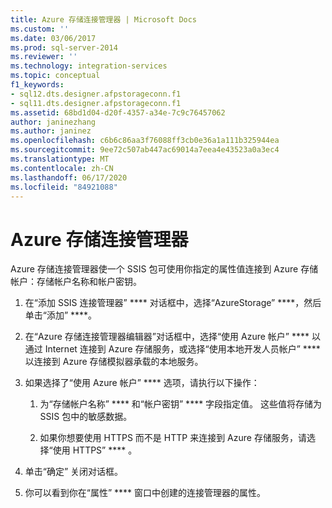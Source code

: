 ```yaml
---
title: Azure 存储连接管理器 | Microsoft Docs
ms.custom: ''
ms.date: 03/06/2017
ms.prod: sql-server-2014
ms.reviewer: ''
ms.technology: integration-services
ms.topic: conceptual
f1_keywords:
- sql12.dts.designer.afpstorageconn.f1
- sql11.dts.designer.afpstorageconn.f1
ms.assetid: 68bd1d04-d20f-4357-a34e-7c9c76457062
author: janinezhang
ms.author: janinez
ms.openlocfilehash: c6b6c86aa3f76088ff3cb0e36a1a111b325944ea
ms.sourcegitcommit: 9ee72c507ab447ac69014a7eea4e43523a0a3ec4
ms.translationtype: MT
ms.contentlocale: zh-CN
ms.lasthandoff: 06/17/2020
ms.locfileid: "84921088"
---
```

# <a name="azure-storage-connection-manager"></a>Azure 存储连接管理器
  Azure 存储连接管理器使一个 SSIS 包可使用你指定的属性值连接到 Azure 存储帐户：存储帐户名称和帐户密钥。  
  
1.  在“添加 SSIS 连接管理器” **** 对话框中，选择“AzureStorage” ****，然后单击“添加” ****。  
  
2.  在“Azure 存储连接管理器编辑器”对话框中，选择“使用 Azure 帐户” **** 以通过 Internet 连接到 Azure 存储服务，或选择“使用本地开发人员帐户” **** 以连接到 Azure 存储模拟器承载的本地服务。  
  
3.  如果选择了“使用 Azure 帐户” **** 选项，请执行以下操作：  
  
    1.  为“存储帐户名称” **** 和“帐户密钥” **** 字段指定值。 这些值将存储为 SSIS 包中的敏感数据。  
  
    2.  如果你想要使用 HTTPS 而不是 HTTP 来连接到 Azure 存储服务，请选择“使用 HTTPS” **** 。  
  
4.  单击“确定”  关闭对话框。  
  
5.  你可以看到你在“属性” **** 窗口中创建的连接管理器的属性。  
  
  
